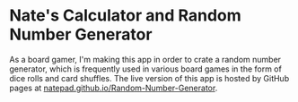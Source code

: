 # Nate's Calculator and Random Number Generator

As a board gamer, I'm making this app in order to crate a random number generator, which is frequently used in various board games in the form of dice rolls and card shuffles. The live version of this app is hosted by GitHub pages at [natepad.github.io/Random-Number-Generator](https://natepad.github.io/Random-Number-Generator/).

